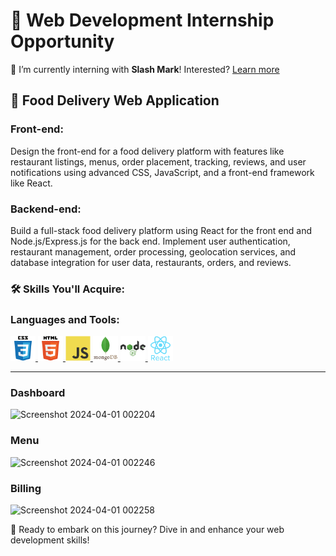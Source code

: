# 🌟 Web Development Internship Opportunity
🚀 I’m currently interning with <b>Slash Mark</b>! Interested? <a href="https://slashmark.cloud/">Learn more</a>

<h2>🎯 Food Delivery Web Application</h2>

<p><h3>Front-end:</h3> Design the front-end for a food delivery platform with features like restaurant listings, menus, order placement, tracking, reviews, and user notifications using advanced CSS, JavaScript, and a front-end framework like React.</p>

<p><h3>Backend-end:</h3> Build a full-stack food delivery platform using React for the front end and Node.js/Express.js for the back end. Implement user authentication, restaurant management, order processing, geolocation services, and database integration for user data, restaurants, orders, and reviews.</p>

<h3 align="left">🛠️ Skills You'll Acquire:</h3>
<h3 align="left">Languages and Tools:</h3>
<p align="left"> <a href="https://www.w3schools.com/css/" target="_blank" rel="noreferrer"> <img src="https://raw.githubusercontent.com/devicons/devicon/master/icons/css3/css3-original-wordmark.svg" alt="css3" width="40" height="40"/> </a> <a href="https://www.w3.org/html/" target="_blank" rel="noreferrer"> <img src="https://raw.githubusercontent.com/devicons/devicon/master/icons/html5/html5-original-wordmark.svg" alt="html5" width="40" height="40"/> </a> <a href="https://developer.mozilla.org/en-US/docs/Web/JavaScript" target="_blank" rel="noreferrer"> <img src="https://raw.githubusercontent.com/devicons/devicon/master/icons/javascript/javascript-original.svg" alt="javascript" width="40" height="40"/> </a> <a href="https://www.mongodb.com/" target="_blank" rel="noreferrer"> <img src="https://raw.githubusercontent.com/devicons/devicon/master/icons/mongodb/mongodb-original-wordmark.svg" alt="mongodb" width="40" height="40"/> </a> <a href="https://nodejs.org" target="_blank" rel="noreferrer"> <img src="https://raw.githubusercontent.com/devicons/devicon/master/icons/nodejs/nodejs-original-wordmark.svg" alt="nodejs" width="40" height="40"/> </a> <a href="https://reactjs.org/" target="_blank" rel="noreferrer"> <img src="https://raw.githubusercontent.com/devicons/devicon/master/icons/react/react-original-wordmark.svg" alt="react" width="40" height="40"/> </a> </p>

<hr>

<h3>Dashboard</h3>

![Screenshot 2024-04-01 002204](https://github.com/Syampk1078/Food-Delivery/assets/119304851/4b8c9339-85df-484f-aed0-b7d932be6eeb)

<h3>Menu</h3>

![Screenshot 2024-04-01 002246](https://github.com/Syampk1078/Food-Delivery/assets/119304851/9041c1cd-533c-410f-8874-1f7ef032c8de)

<h3>Billing</h3>

![Screenshot 2024-04-01 002258](https://github.com/Syampk1078/Food-Delivery/assets/119304851/5f5facfc-0b40-40ef-a5de-0b19935d912c)


<p>🎯 Ready to embark on this journey? Dive in and enhance your web development skills!</p>
